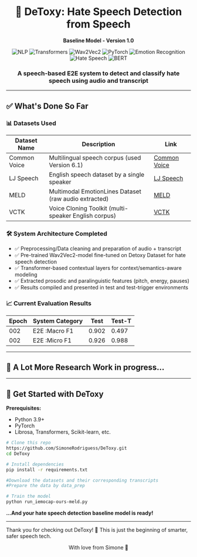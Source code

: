<div align="center">

<br />

<h1>🧠 DeToxy: Hate Speech Detection from Speech</h1>

<p><strong>Baseline Model - Version 1.0</strong></p>

<img src="https://img.shields.io/badge/-NLP-008080?style=for-the-badge&logo=ApacheSpark&logoColor=white" alt="NLP" />
<img src="https://img.shields.io/badge/- Transformers-FF9E0F?style=for-the-badge&logo=HuggingFace&logoColor=black" alt="Transformers" />
<img src="https://img.shields.io/badge/-Wav2Vec2-430098?style=for-the-badge&logo=OpenAI&logoColor=white" alt="Wav2Vec2" />
<img src="https://img.shields.io/badge/-PyTorch-EE4C2C?style=for-the-badge&logo=pytorch&logoColor=white" alt="PyTorch" />
<img src="https://img.shields.io/badge/-Emotion_Recognition-yellow?style=for-the-badge&color=ffcc00" alt="Emotion Recognition" />
<img src="https://img.shields.io/badge/-Hate_Speech-black?style=for-the-badge&color=000000" alt="Hate Speech" />
<img src="https://img.shields.io/badge/-BERT-005571?style=for-the-badge&logo=Google&logoColor=white" alt="BERT" />

<h3 align="center">A speech-based E2E system to detect and classify hate speech using audio and transcript</h3>

</div>

---

## ✅ What's Done So Far

### 📊 Datasets Used

| Dataset Name | Description                                           | Link                                                        |
| ------------ | ----------------------------------------------------- | ----------------------------------------------------------- |
| Common Voice | Multilingual speech corpus (used Version 6.1)         | [Common Voice](https://commonvoice.mozilla.org/en/datasets) |
| LJ Speech    | English speech dataset by a single speaker            | [LJ Speech](https://keithito.com/LJ-Speech-Dataset/)        |
| MELD         | Multimodal EmotionLines Dataset (raw audio extracted) | [MELD](https://affective-meld.github.io/)                   |
| VCTK         | Voice Cloning Toolkit (multi-speaker English corpus)  | [VCTK](https://datashare.ed.ac.uk/handle/10283/2950)        |

### 🛠️ System Architecture Completed

* ✅ Preprocessing/Data cleaning and preparation of audio + transcript
* ✅ Pre-trained Wav2Vec2-model fine-tuned on Detoxy Dataset for hate speech detection
* ✅ Transformer-based contextual layers for context/semantics-aware modeling
* ✅ Extracted prosodic and paralinguistic features (pitch, energy, pauses)
* ✅ Results compiled and presented in test and test-trigger environments

### 📈 Current Evaluation Results

| Epoch| System Category | Test  | Test-T  |  
| -----| --------------- | ----- | ------  | 
| 002  | E2E  :Macro F1  | 0.902 | 0.497   | 
| 002  | E2E  :Micro F1  | 0.926 | 0.988   | 

---

## 🧩 A Lot More Research Work in progress... 

---

## 🚀 Get Started with DeToxy

**Prerequisites:**

* Python 3.9+
* PyTorch
* Librosa, Transformers, Scikit-learn, etc.

```bash
# Clone this repo
https://github.com/SimoneRodriguess/DeToxy.git
cd DeToxy

# Install dependencies
pip install -r requirements.txt

#Download the datasets and their corresponding transcripts
#Prepare the data by data_prep

# Train the model
python run_iemocap-ours-meld.py 
```
<strong>...And your hate speech detection baseline model is ready!</strong>

---

Thank you for checking out DeToxy! 🌸 This is just the beginning of smarter, safer speech tech.

<p align="center">
  With love from Simone 💖
</p>

